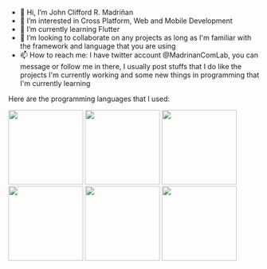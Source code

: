 - 👋 Hi, I’m John Clifford R. Madriñan
- 👀 I’m interested in Cross Platform, Web and Mobile Development
- 🌱 I’m currently learning Flutter
- 💞️ I’m looking to collaborate on any projects as long as I'm familiar with the framework and language that you are using
- 📫 How to reach me: I have twitter account @MadrinanComLab, you can message or follow me in there, I usually post stuffs that I do like the projects I'm currently working and some new things in programming that I'm currently learning

Here are the programming languages that I used:

<p float="left">
  <img src="https://user-images.githubusercontent.com/74145874/175006949-ce0258ac-7f95-4c91-868e-295d2c842245.png" width="150px" height="150px"/>
  <img src="https://user-images.githubusercontent.com/74145874/175007020-93e14c45-0770-4a22-a2e3-76dd0d7ac594.png" width="150px" height="150px"/>
  <img src="https://user-images.githubusercontent.com/74145874/175007020-93e14c45-0770-4a22-a2e3-76dd0d7ac594.png" width="150px" height="150px"/>
  <img src="https://user-images.githubusercontent.com/74145874/175008529-08babfa3-ea29-459c-a7bd-ee1ae245c8ab.png" width="150px" height="150px"/>
  <img src="https://user-images.githubusercontent.com/74145874/175008602-dd929953-4e72-424b-b991-a8e1916f3fd0.png" width="150px" height="150px"/>
  <img src="https://user-images.githubusercontent.com/74145874/175008790-2412d67a-822a-4180-9481-4d28166e214d.jpg" width="150px" height="150px"/>
</p>

